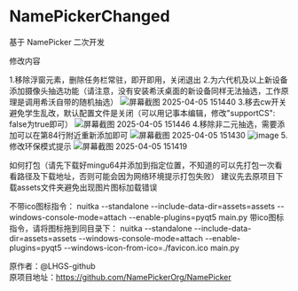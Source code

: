 # NamePickerChanged
基于 NamePicker 二次开发


修改内容

1.移除浮窗元素，删除任务栏常驻，即开即用，关闭退出
2.为六代机及以上新设备添加摄像头抽选功能（请注意，没有安装希沃桌面的新设备同样无法抽选，工作原理是调用希沃自带的随机抽选）
![屏幕截图 2025-04-05 151440](https://github.com/user-attachments/assets/f06e329e-dfd5-478c-802c-402328a71987)
3.移去cw开关避免学生乱改，默认配置文件是关闭（可以用记事本编辑，修改"supportCS": false为true即可）
![屏幕截图 2025-04-05 151446](https://github.com/user-attachments/assets/3e6357d4-5c43-489c-b4f6-21f2e0702f9b)
4.移除非二元抽选，需要添加可以在第84行附近重新添加即可
![屏幕截图 2025-04-05 151430](https://github.com/user-attachments/assets/b593bc39-b46a-41f0-b654-5c35deb7f1a5)
![image](https://github.com/user-attachments/assets/764dc5b2-1668-48ea-be37-50bd5f6e54d0)
5.修改环保模式提示
![屏幕截图 2025-04-05 151419](https://github.com/user-attachments/assets/88aa1054-d3cc-4113-88b8-136c06bef294)


如何打包（请先下载好mingu64并添加到指定位置，不知道的可以先打包一次看看路径及下载地址，否则可能会因为网络环境提示打包失败）
建议先去原项目下载assets文件夹避免出现图片图标加载错误

不带ico图标指令：
nuitka --standalone --include-data-dir=assets=assets --windows-console-mode=attach --enable-plugins=pyqt5 main.py
带ico图标指令，请将图标拖到同目录下：
nuitka --standalone --include-data-dir=assets=assets --windows-console-mode=attach --enable-plugins=pyqt5 --windows-icon-from-ico=./favicon.ico main.py


原作者：@LHGS-github	
原项目地址：https://github.com/NamePickerOrg/NamePicker
